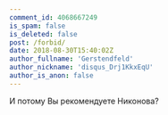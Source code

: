 ```yaml
---
comment_id: 4068667249
is_spam: false
is_deleted: false
post: /forbid/
date: 2018-08-30T15:40:02Z
author_fullname: 'Gerstendfeld'
author_nickname: 'disqus_Drj1KkxEqU'
author_is_anon: false
---
```


<p>И потому Вы рекомендуете Никонова?</p>
